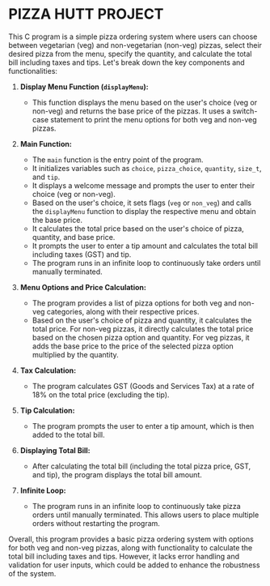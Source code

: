 # PIZZA HUTT PROJECT
This C program is a simple pizza ordering system where users can choose between vegetarian (veg) and non-vegetarian (non-veg) pizzas, select their desired pizza from the menu, specify the quantity, and calculate the total bill including taxes and tips. Let's break down the key components and functionalities:

1. **Display Menu Function (`displayMenu`):**
   - This function displays the menu based on the user's choice (veg or non-veg) and returns the base price of the pizzas. It uses a switch-case statement to print the menu options for both veg and non-veg pizzas.

2. **Main Function:**
   - The `main` function is the entry point of the program.
   - It initializes variables such as `choice`, `pizza_choice`, `quantity`, `size_t`, and `tip`.
   - It displays a welcome message and prompts the user to enter their choice (veg or non-veg).
   - Based on the user's choice, it sets flags (`veg` or `non_veg`) and calls the `displayMenu` function to display the respective menu and obtain the base price.
   - It calculates the total price based on the user's choice of pizza, quantity, and base price.
   - It prompts the user to enter a tip amount and calculates the total bill including taxes (GST) and tip.
   - The program runs in an infinite loop to continuously take orders until manually terminated.

3. **Menu Options and Price Calculation:**
   - The program provides a list of pizza options for both veg and non-veg categories, along with their respective prices.
   - Based on the user's choice of pizza and quantity, it calculates the total price. For non-veg pizzas, it directly calculates the total price based on the chosen pizza option and quantity. For veg pizzas, it adds the base price to the price of the selected pizza option multiplied by the quantity.

4. **Tax Calculation:**
   - The program calculates GST (Goods and Services Tax) at a rate of 18% on the total price (excluding the tip).

5. **Tip Calculation:**
   - The program prompts the user to enter a tip amount, which is then added to the total bill.

6. **Displaying Total Bill:**
   - After calculating the total bill (including the total pizza price, GST, and tip), the program displays the total bill amount.

7. **Infinite Loop:**
   - The program runs in an infinite loop to continuously take pizza orders until manually terminated. This allows users to place multiple orders without restarting the program.

Overall, this program provides a basic pizza ordering system with options for both veg and non-veg pizzas, along with functionality to calculate the total bill including taxes and tips. However, it lacks error handling and validation for user inputs, which could be added to enhance the robustness of the system.
